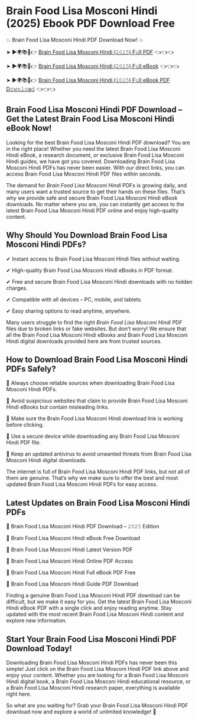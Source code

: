 # Brain Food Lisa Mosconi Hindi (2025) Ebook PDF Download Free

💥 Brain Food Lisa Mosconi Hindi PDF Download Now! 💥

➤ ►🌍📚📱👉 [Brain Food Lisa Mosconi Hindi (𝟸𝟶𝟸𝟻) F𝚞ll PDF](https://getpdf.xyz/brain-food-lisa-mosconi-hindi) 👈👈👈


➤ ►🌍📚📱👉 [Brain Food Lisa Mosconi Hindi (𝟸𝟶𝟸𝟻) F𝚞ll eBook](https://getpdf.xyz/brain-food-lisa-mosconi-hindi) 👈👈👈


➤ ►🌍📚📱👉 [Brain Food Lisa Mosconi Hindi (𝟸𝟶𝟸𝟻) F𝚞ll eBook PDF D𝚘𝚠𝚗𝚕𝚘a𝚍](https://getpdf.xyz/brain-food-lisa-mosconi-hindi) 👈👈👈


## Brain Food Lisa Mosconi Hindi PDF Download – Get the Latest Brain Food Lisa Mosconi Hindi eBook Now!

Looking for the best Brain Food Lisa Mosconi Hindi PDF download? You are in the right place! Whether you need the latest Brain Food Lisa Mosconi Hindi eBook, a research document, or exclusive Brain Food Lisa Mosconi Hindi guides, we have got you covered. Downloading Brain Food Lisa Mosconi Hindi PDFs has never been easier. With our direct links, you can access Brain Food Lisa Mosconi Hindi PDF files within seconds.

The demand for *Brain Food Lisa Mosconi Hindi* PDFs is growing daily, and many users want a trusted source to get their hands on these files. That’s why we provide safe and secure Brain Food Lisa Mosconi Hindi eBook downloads. No matter where you are, you can instantly get access to the latest Brain Food Lisa Mosconi Hindi PDF online and enjoy high-quality content.

## Why Should You Download Brain Food Lisa Mosconi Hindi PDFs?

✔ Instant access to Brain Food Lisa Mosconi Hindi files without waiting.

✔ High-quality Brain Food Lisa Mosconi Hindi eBooks in PDF format.

✔ Free and secure Brain Food Lisa Mosconi Hindi downloads with no hidden charges.

✔ Compatible with all devices – PC, mobile, and tablets.

✔ Easy sharing options to read anytime, anywhere.

Many users struggle to find the right *Brain Food Lisa Mosconi Hindi* PDF files due to broken links or fake websites. But don’t worry! We ensure that all the Brain Food Lisa Mosconi Hindi eBooks and Brain Food Lisa Mosconi Hindi digital downloads provided here are from trusted sources.

## How to Download Brain Food Lisa Mosconi Hindi PDFs Safely?

📌 Always choose reliable sources when downloading Brain Food Lisa Mosconi Hindi PDFs.

📌 Avoid suspicious websites that claim to provide Brain Food Lisa Mosconi Hindi eBooks but contain misleading links.

📌 Make sure the Brain Food Lisa Mosconi Hindi download link is working before clicking.

📌 Use a secure device while downloading any Brain Food Lisa Mosconi Hindi PDF file.

📌 Keep an updated antivirus to avoid unwanted threats from Brain Food Lisa Mosconi Hindi digital downloads.

The internet is full of Brain Food Lisa Mosconi Hindi PDF links, but not all of them are genuine. That’s why we make sure to offer the best and most updated Brain Food Lisa Mosconi Hindi PDFs for easy access.

## Latest Updates on Brain Food Lisa Mosconi Hindi PDFs

🔹 Brain Food Lisa Mosconi Hindi PDF Download – 𝟸𝟶𝟸𝟻 Edition

🔹 Brain Food Lisa Mosconi Hindi eBook Free Download

🔹 Brain Food Lisa Mosconi Hindi Latest Version PDF

🔹 Brain Food Lisa Mosconi Hindi Online PDF Access

🔹 Brain Food Lisa Mosconi Hindi Full eBook PDF Free

🔹 Brain Food Lisa Mosconi Hindi Guide PDF Download

Finding a genuine Brain Food Lisa Mosconi Hindi PDF download can be difficult, but we make it easy for you. Get the latest Brain Food Lisa Mosconi Hindi eBook PDF with a single click and enjoy reading anytime. Stay updated with the most recent Brain Food Lisa Mosconi Hindi content and explore new information.

## Start Your Brain Food Lisa Mosconi Hindi PDF Download Today!

Downloading Brain Food Lisa Mosconi Hindi PDFs has never been this simple! Just click on the Brain Food Lisa Mosconi Hindi PDF link above and enjoy your content. Whether you are looking for a Brain Food Lisa Mosconi Hindi digital book, a Brain Food Lisa Mosconi Hindi educational resource, or a Brain Food Lisa Mosconi Hindi research paper, everything is available right here.

So what are you waiting for? Grab your Brain Food Lisa Mosconi Hindi PDF download now and explore a world of unlimited knowledge! 🚀